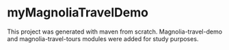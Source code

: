# myMagnoliaTravelDemo

This project was generated with maven from scratch.
Magnolia-travel-demo and magnolia-travel-tours modules were added for study purposes.

